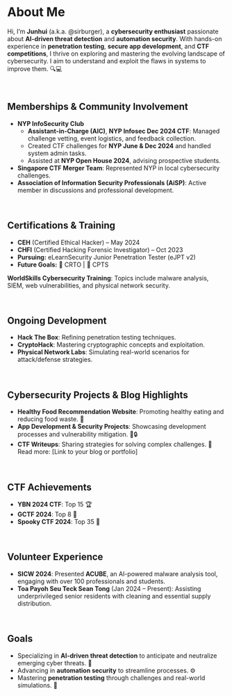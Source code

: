 # About Me  
Hi, I’m **Junhui** (a.k.a. @sirburger), a **cybersecurity enthusiast** passionate about **AI-driven threat detection** and **automation security**. With hands-on experience in **penetration testing**, **secure app development**, and **CTF competitions**, I thrive on exploring and mastering the evolving landscape of cybersecurity. I aim to understand and exploit the flaws in systems to improve them. 🔍💻  

<br>

## Memberships & Community Involvement  
- **NYP InfoSecurity Club**  
  - **Assistant-in-Charge (AIC)**, **NYP Infosec Dec 2024 CTF**: Managed challenge vetting, event logistics, and feedback collection.  
  - Created CTF challenges for **NYP June & Dec 2024** and handled system admin tasks.  
  - Assisted at **NYP Open House 2024**, advising prospective students.  
- **Singapore CTF Merger Team**: Represented NYP in local cybersecurity challenges.  
- **Association of Information Security Professionals (AiSP)**: Active member in discussions and professional development.  

<br>

## Certifications & Training  
- **CEH** (Certified Ethical Hacker) – May 2024  
- **CHFI** (Certified Hacking Forensic Investigator) – Oct 2023  
- **Pursuing:** eLearnSecurity Junior Penetration Tester (eJPT v2)  
- **Future Goals:** 🙏 CRTO | 💸 CPTS  

**WorldSkills Cybersecurity Training**: Topics include malware analysis, SIEM, web vulnerabilities, and physical network security.  

<br>

## Ongoing Development  
- **Hack The Box**: Refining penetration testing techniques.  
- **CryptoHack**: Mastering cryptographic concepts and exploitation.  
- **Physical Network Labs**: Simulating real-world scenarios for attack/defense strategies.  

<br>

## Cybersecurity Projects & Blog Highlights  
- **Healthy Food Recommendation Website**: Promoting healthy eating and reducing food waste. 🍎  
- **App Development & Security Projects**: Showcasing development processes and vulnerability mitigation. 📱🔒  
- **CTF Writeups**: Sharing strategies for solving complex challenges. 🧩  
Read more: [Link to your blog or portfolio]  

<br>

## CTF Achievements  
- **YBN 2024 CTF**: Top 15 🏆  
- **GCTF 2024**: Top 8 🥈  
- **Spooky CTF 2024**: Top 35 👻  

<br>

## Volunteer Experience  
- **SICW 2024**: Presented **ACUBE**, an AI-powered malware analysis tool, engaging with over 100 professionals and students.  
- **Toa Payoh Seu Teck Sean Tong** (Jan 2024 – Present): Assisting underprivileged senior residents with cleaning and essential supply distribution.  

<br>

## Goals  
- Specializing in **AI-driven threat detection** to anticipate and neutralize emerging cyber threats. 🤖  
- Advancing in **automation security** to streamline processes. ⚙️  
- Mastering **penetration testing** through challenges and real-world simulations. 💼  
